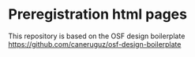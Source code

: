# Preregistration html pages
This repository is based on the OSF design boilerplate
https://github.com/caneruguz/osf-design-boilerplate


